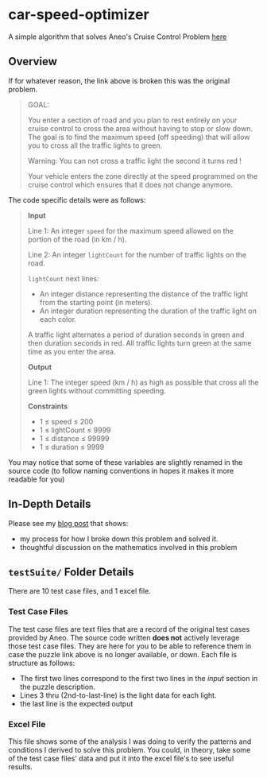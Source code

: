 # car-speed-optimizer
A simple algorithm that solves Aneo's Cruise Control Problem [here](https://www.codingame.com/training/medium/aneo)

## Overview
If for whatever reason, the link above is broken this was the original problem.
> GOAL:
> 
> You enter a section of road and you plan to rest entirely on your cruise control to cross the area without having 
> to stop or slow down.
> The goal is to find the maximum speed (off speeding) that will allow you to cross all the traffic lights to green.
> 
> Warning: You can not cross a traffic light the second it turns red !
>
> Your vehicle enters the zone directly at the speed programmed on the cruise control which ensures that it does not 
>change anymore.

The code specific details were as follows:

> **Input**
>
> Line 1: An integer `speed` for the maximum speed allowed on the portion of the road (in km / h).
>
> Line 2: An integer `lightCount` for the number of traffic lights on the road.
>
> `lightCount` next lines:
> - An integer distance representing the distance of the traffic light from the starting point (in meters).
> - An integer duration representing the duration of the traffic light on each color.
>
> A traffic light alternates a period of duration seconds in green and then duration seconds in red.
All traffic lights turn green at the same time as you enter the area.
>
> **Output**
>
> Line 1: The integer speed (km / h) as high as possible that cross all the green lights without committing speeding.
> 
> **Constraints**
> - 1 ≤ speed ≤ 200
> - 1 ≤ lightCount ≤ 9999
> - 1 ≤ distance ≤ 99999
> - 1 ≤ duration ≤ 9999

You may notice that some of these variables are slightly renamed in the source code (to follow naming conventions 
in hopes it makes it more readable for you)


## In-Depth Details
Please see my [blog post](https://www.magnusine.com/blog) that shows:
* my process for how I broke down this problem and solved it.
* thoughtful discussion on the mathematics involved in this problem

## `testSuite/` Folder Details
There are 10 test case files, and 1 excel file. 

### Test Case Files
The test case files are text files that are a record of the original test cases provided by Aneo.
The source code written **does not** actively leverage those test case files. They are here for you to be able to reference
them in case the puzzle link above is no longer available, or down. Each file is structure as follows: 

* The first two lines correspond to the first two lines in the _input_ section in the puzzle description. 
* Lines 3 thru (2nd-to-last-line) is the light data for each light.
* the last line is the expected output

### Excel File
This file shows some of the analysis I was doing to verify the patterns and conditions I derived to solve this problem. 
You could, in theory, take some of the test case files' data and put it into the excel file's to see useful results.
